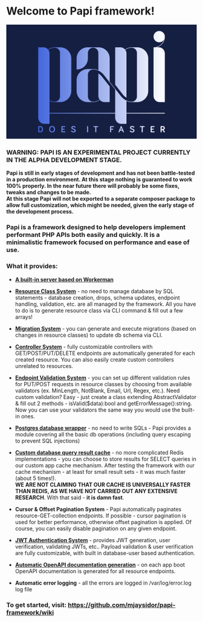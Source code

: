 # Welcome to Papi framework!

![logo]

### WARNING: PAPI IS AN EXPERIMENTAL PROJECT CURRENTLY IN THE ALPHA DEVELOPMENT STAGE.
**Papi is still in early stages of
development and has not been battle-tested in a production environment. At this stage nothing is guaranteed to work 100% properly. In the near
future there will probably be some fixes, tweaks and changes to be made.  
At this stage Papi will not be exported to a separate composer package to allow full customization, which might be
needed, given the early stage of the development process.**

### Papi is a framework designed to help developers implement performant PHP APIs both easily and quickly. It is a minimalistic framework focused on performance and ease of use.

### What it provides:
* **[A built-in server based on Workerman][app]**

* **[Resource Class System][resources]** - no need to manage database by SQL statements - database creation, drops, schema updates, endpoint handling, validation, etc. are all managed by the framework. All you have to do is to generate resource class via CLI command & fill out a few arrays!

* **[Migration System][migrations]** - you can generate and execute migrations (based on changes in resource classes) to update db schema via CLI.

* **[Controller System][controllers]** - fully customizable controllers with GET/POST/PUT/DELETE endpoints are automatically generated for each created resource. You can also easily create custom controllers unrelated to resources.

* **[Endpoint Validation System][validators]** - you can set up different validation rules for PUT/POST requests in resource classes by choosing from available validators (ex. MinLength, NotBlank, Email, Url, Regex, etc.). Need custom validation? Easy - just create a class extending AbstractValidator & fill out 2 methods - isValid($data):bool and getErrorMessage():string. Now you can use your validators the same way you would use the built-in ones.

* **[Postgres database wrapper][db]** - no need to write SQLs - Papi provides a module covering all the basic db operations (including query escaping to prevent SQL injections)

* **[Custom database query result cache][cache]** - no more complicated Redis implementations - you can choose to store
  results for SELECT queries in our custom app cache mechanism. After testing the framework with our cache mechanism - at least for small result sets - it was much faster (about 5 times!).  
  **WE ARE NOT CLAIMING THAT OUR CACHE IS UNIVERSALLY FASTER THAN REDIS, AS WE HAVE NOT CARRIED OUT ANY EXTENSIVE RESEARCH**. With that said - **it is damn fast**.

* **Cursor & Offset Pagination System** - Papi automatically paginates resource-GET-collection endpoints. If possible - cursor pagination is used for better performance, otherwise offset pagination is applied. Of course, you can easily disable pagination on any given endpoint.

* **[JWT Authentication System][jwt]** - provides JWT generation, user verification, validating JWTs, etc.. Payload validation & user verification are fully customizable, with built in database-user based authentication.

* **[Automatic OpenAPI documentation generation][doc]** - on each app boot OpenAPI documentation is generated for all resource endpoints.

* **Automatic error logging** - all the errors are logged in /var/log/error.log log file


### To get started, visit: https://github.com/mjaysidor/papi-framework/wiki

[resources]: https://github.com/mjaysidor/papi-framework/wiki/Resources
[migrations]: https://github.com/mjaysidor/papi-framework/wiki/Migrations
[validators]: https://github.com/mjaysidor/papi-framework/wiki/Validators
[controllers]: https://github.com/mjaysidor/papi-framework/wiki/Controllers
[app]: https://github.com/mjaysidor/papi-framework/wiki/App-instance
[doc]: https://github.com/mjaysidor/papi-framework/wiki/Documentation
[jwt]: https://github.com/mjaysidor/papi-framework/wiki/JWT-Auth
[cache]: https://github.com/mjaysidor/papi-framework/wiki/Caching-query-results
[db]: https://github.com/mjaysidor/papi-framework/wiki/Custom-endpoints,-db-handling-&-transactions
[logo]: papi.png